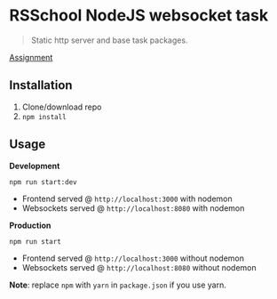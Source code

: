 # RSSchool NodeJS websocket task

> Static http server and base task packages.

[Assignment](https://github.com/AlreadyBored/nodejs-assignments/blob/main/assignments/remote-control/assignment.md)

## Installation

1. Clone/download repo
2. `npm install`

## Usage

**Development**

`npm run start:dev`

- Frontend served @ `http://localhost:3000` with nodemon
- Websockets served @ `http://localhost:8080` with nodemon

**Production**

`npm run start`

- Frontend served @ `http://localhost:3000` without nodemon
- Websockets served @ `http://localhost:8080` without nodemon

**Note**: replace `npm` with `yarn` in `package.json` if you use yarn.
